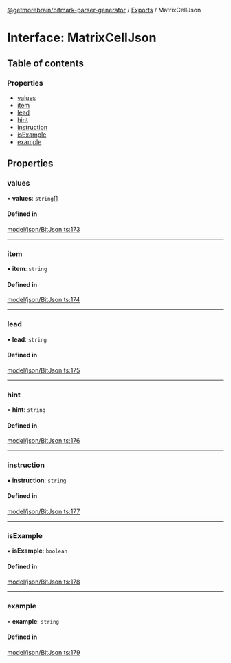 [@getmorebrain/bitmark-parser-generator](../API.md) / [Exports](../modules.md) / MatrixCellJson

# Interface: MatrixCellJson

## Table of contents

### Properties

- [values](MatrixCellJson.md#values)
- [item](MatrixCellJson.md#item)
- [lead](MatrixCellJson.md#lead)
- [hint](MatrixCellJson.md#hint)
- [instruction](MatrixCellJson.md#instruction)
- [isExample](MatrixCellJson.md#isExample)
- [example](MatrixCellJson.md#example)

## Properties

### values

• **values**: `string`[]

#### Defined in

[model/json/BitJson.ts:173](https://github.com/getMoreBrain/bitmark-parser-generator/blob/9ddf9e2/src/model/json/BitJson.ts#L173)

___

### item

• **item**: `string`

#### Defined in

[model/json/BitJson.ts:174](https://github.com/getMoreBrain/bitmark-parser-generator/blob/9ddf9e2/src/model/json/BitJson.ts#L174)

___

### lead

• **lead**: `string`

#### Defined in

[model/json/BitJson.ts:175](https://github.com/getMoreBrain/bitmark-parser-generator/blob/9ddf9e2/src/model/json/BitJson.ts#L175)

___

### hint

• **hint**: `string`

#### Defined in

[model/json/BitJson.ts:176](https://github.com/getMoreBrain/bitmark-parser-generator/blob/9ddf9e2/src/model/json/BitJson.ts#L176)

___

### instruction

• **instruction**: `string`

#### Defined in

[model/json/BitJson.ts:177](https://github.com/getMoreBrain/bitmark-parser-generator/blob/9ddf9e2/src/model/json/BitJson.ts#L177)

___

### isExample

• **isExample**: `boolean`

#### Defined in

[model/json/BitJson.ts:178](https://github.com/getMoreBrain/bitmark-parser-generator/blob/9ddf9e2/src/model/json/BitJson.ts#L178)

___

### example

• **example**: `string`

#### Defined in

[model/json/BitJson.ts:179](https://github.com/getMoreBrain/bitmark-parser-generator/blob/9ddf9e2/src/model/json/BitJson.ts#L179)
